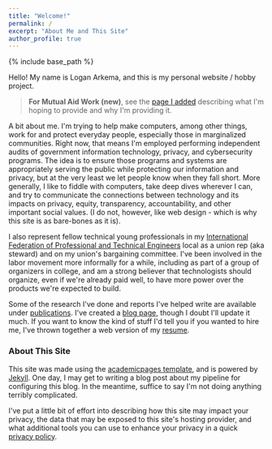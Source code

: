 ```yaml
---
title: "Welcome!"
permalink: /
excerpt: "About Me and This Site"
author_profile: true
---
```

{% include base_path %}


Hello! My name is Logan Arkema, and this is my personal website / hobby project.

> **For Mutual Aid Work (new)**, see the [page I added](/mutual-aid/) describing what I'm hoping to provide and why I'm providing it.

A bit about me. I'm trying to help make computers, among other things, work for and protect everyday people, especially those in marginalized communities. Right now, that means I'm employed performing independent audits of government information technology, privacy, and cybersecurity programs. The idea is to ensure those programs and systems are appropriately serving the public while protecting our information and privacy, but at the very least we let people know when they fall short. More generally, I like to fiddle with computers, take deep dives wherever I can, and try to communicate the connections between technology and its impacts on privacy, equity, transparency, accountability, and other important social values. (I do not, however, like web design - which is why this site is as bare-bones as it is).

I also represent fellow technical young professionals in my [International Federation of Professional and Technical Engineers](https://www.ifpte.org/) local as a union rep (aka steward) and on my union's bargaining committee. I've been involved in the labor movement more informally for a while, including as part of a group of organizers in college, and am a strong believer that technologists should organize, even if we're already paid well, to have more power over the products we're expected to build.

Some of the research I've done and reports I've helped write are available under [publications](/publications). I've created a [blog page](/blog), though I doubt I'll update it much. If you want to know the kind of stuff I'd tell you if you wanted to hire me, I've thrown together a web version of my [resume](/resume).

### About This Site

This site was made using the [academicpages template](https://github.com/academicpages/academicpages.github.io), and is powered by [Jekyll](https://jekyllrb.com/). One day, I may get to writing a blog post about my pipeline for configuring this blog. In the meantime, suffice to say I'm not doing anything terribly complicated.

I've put a little bit of effort into describing how this site may impact your privacy, the data that may be exposed to this site's hosting provider, and what additional tools you can use to enhance your privacy in a quick [privacy policy](/terms). 